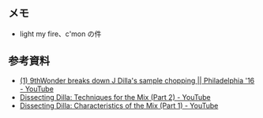 ## メモ

* light my fire、c'mon の件

## 参考資料

* [\(1\) 9thWonder breaks down J Dilla's sample chopping \|\| Philadelphia '16 \- YouTube](https://www.youtube.com/watch?v=JeabWifppgI)
* [Dissecting Dilla: Techniques for the Mix \(Part 2\) \- YouTube](https://www.youtube.com/watch?v=UjnTBcz98s0)
* [Dissecting Dilla: Characteristics of the Mix \(Part 1\) \- YouTube](https://www.youtube.com/watch?v=sl8Sfoszew8)
